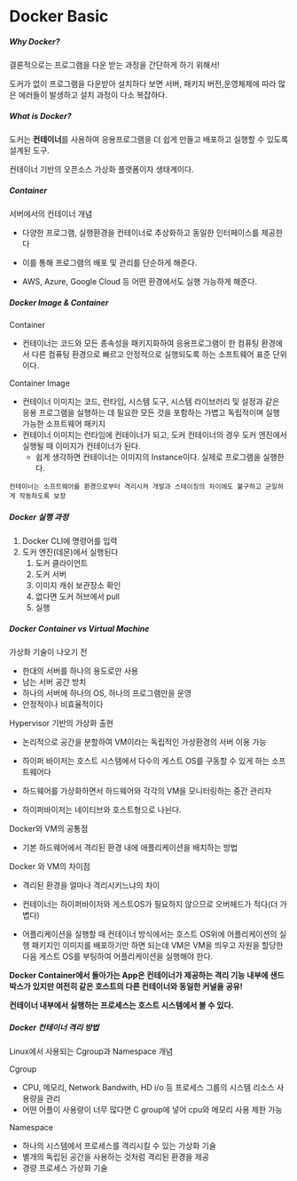 # Docker Basic



##### Why Docker?

결론적으로는 프로그램을 다운 받는 과정을 간단하게 하기 위해서!

도커가 없이 프로그램을 다운받아 설치하다 보면 서버, 패키지 버전,운영체제에 따라 많은 에러들이 발생하고 설치 과정이 다소 복잡하다.



##### What is Docker?

도커는 **컨테이너**를 사용하여 응용프로그램을 더 쉽게 만들고 배포하고 실행할 수 있도록 설계된 도구.

컨테이너 기반의 오픈소스 가상화 플랫폼이자 생태계이다.



##### Container

서버에서의 컨테이너 개념

- 다양한 프로그램, 실행환경을 컨테이너로 추상화하고 동일한 인터페이스를 제공한다
- 이를 통해 프로그램의 배포 및 관리를 단순하게 해준다.

- AWS, Azure, Google Cloud 등 어떤 환경에서도 실행 가능하게 해준다.





##### Docker Image & Container

Container

- 컨테이너는 코드와 모든 종속성을 패키지화하여 응용프로그램이 한 컴퓨팅 환경에서 다른 컴퓨팅 환경으로 빠르고 안정적으로 실행되도록 하는 소프트웨어 표준 단위이다.

Container Image

- 컨테이너 이미지는 코드, 런타임, 시스템 도구, 시스템 라이브러리 및 설정과 같은 응용 프로그램을 실행하는 데 필요한 모든 것을 포함하는 가볍고 독립적이며 실행 가능한 소프트웨어 패키지
- 컨테이너 이미지는 런타임에 컨테이너가 되고, 도커 컨테이너의 경우 도커 엔진에서 실행될 때 이미지가 컨테이너가 된다.
  - 쉽게 생각하면 컨테이너는 이미지의 Instance이다. 실제로 프로그램을 실행한다.

`컨테이너는 소프트웨어를 환경으로부터 격리시켜 개발과 스테이징의 차이에도 불구하고 균일하게 작동하도록 보장`



##### Docker 실행 과정

1. Docker CLI에 명령어를 입력
2. 도커 엔진(데몬)에서 실행된다
   1. 도커 클라이언트
   2. 도커 서버
   3. 이미지 캐쉬 보관장소 확인
   4. 없다면 도커 허브에서 pull
   5. 실행



##### Docker Container vs Virtual Machine

가상화 기술이 나오기 전

- 한대의 서버를 하나의 용도로만 사용
- 남는 서버 공간 방치
- 하나의 서버에 하나의 OS, 하나의 프로그램만을 운영
- 안정적이나 비효율적이다



Hypervisor 기반의 가상화 출현

- 논리적으로 공간을 분할하여 VM이라는 독립적인 가상환경의 서버 이용 가능
- 하이퍼 바이저는 호스트 시스템에서 다수의 게스트 OS를 구동할 수 있게 하는 소프트웨어다
- 하드웨어를 가상화하면서 하드웨어와 각각의 VM을 모니터링하는 중간 관리자

- 하이퍼바이저는 네이티브와 호스트형으로 나뉜다.



Docker와 VM의 공통점

- 기본 하드웨어에서 격리된 환경 내에 애플리케이션을 배치하는 방법

Docker 와 VM의 차이점

- 격리된 환경을 얼마나 격리시키느냐의 차이

- 컨테이너는 하이퍼바이저와 게스트OS가 필요하지 않으므로 오버헤드가 적다(더 가볍다)
- 어플리케이션을 실행할 때 컨테이너 방식에서는 호스트 OS위에 어플리케이션의 실행 패키지인 이미지를 배포하기만 하면 되는데 VM은 VM을 띄우고 자원을 할당한 다음 게스트 OS를 부팅하여 어플리케이션을 실행해야 한다.



**Docker Container에서 돌아가는 App은 컨테이너가 제공하는 격리 기능 내부에 샌드박스가 있지만 여전히 같은 호스트의 다른 컨테이너와 동일한 커널을 공유!**

**컨테이너 내부에서 실행하는 프로세스는 호스트 시스템에서 볼 수 있다.**



##### Docker 컨테이너 격리 방법

Linux에서 사용되는 Cgroup과 Namespace 개념



Cgroup

- CPU, 메모리, Network Bandwith, HD i/o 등 프로세스 그룹의 시스템 리소스 사용량을 관리
- 어떤 어플이 사용량이 너무 많다면 C group에 넣어 cpu와 메모리 사용 제한 가능



Namespace

- 하나의 시스템에서 프로세스를 격리시킬 수 있는 가상화 기술
- 별개의 독립된 공간을 사용하는 것처럼 격리된 환경을 제공
- 경량 프로세스 가상화 기술













